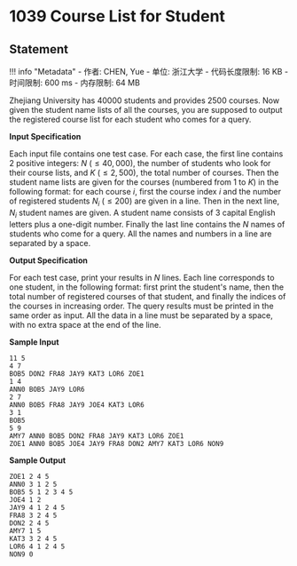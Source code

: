 
# 1039 Course List for Student

## Statement

!!! info "Metadata"
    - 作者: CHEN, Yue
    - 单位: 浙江大学
    - 代码长度限制: 16 KB
    - 时间限制: 600 ms
    - 内存限制: 64 MB

Zhejiang University has 40000 students and provides 2500 courses. Now given the student name lists of all the courses, you are supposed to output the registered course list for each student who comes for a query.

**Input Specification**

Each input file contains one test case. For each case, the first line contains 2 positive integers: $N$ ($\le 40,000$), the number of students who look for their course lists, and $K$ ($\le 2,500$), the total number of courses. Then the student name lists are given for the courses (numbered from 1 to $K$) in the following format: for each course $i$, first the course index $i$ and the number of registered students $N_i$ ($\le 200$) are given in a line. Then in the next line, $N_i$ student names are given. A student name consists of 3 capital English letters plus a one-digit number. Finally the last line contains the $N$ names of students who come for a query. All the names and numbers in a line are separated by a space.

**Output Specification**

For each test case, print your results in $N$ lines. Each line corresponds to one student, in the following format: first print the student's name, then the total number of registered courses of that student, and finally the indices of the courses in increasing order. The query results must be printed in the same order as input. All the data in a line must be separated by a space, with no extra space at the end of the line.

**Sample Input**
```plaintext
11 5
4 7
BOB5 DON2 FRA8 JAY9 KAT3 LOR6 ZOE1
1 4
ANN0 BOB5 JAY9 LOR6
2 7
ANN0 BOB5 FRA8 JAY9 JOE4 KAT3 LOR6
3 1
BOB5
5 9
AMY7 ANN0 BOB5 DON2 FRA8 JAY9 KAT3 LOR6 ZOE1
ZOE1 ANN0 BOB5 JOE4 JAY9 FRA8 DON2 AMY7 KAT3 LOR6 NON9
```

**Sample Output**
```plaintext
ZOE1 2 4 5
ANN0 3 1 2 5
BOB5 5 1 2 3 4 5
JOE4 1 2
JAY9 4 1 2 4 5
FRA8 3 2 4 5
DON2 2 4 5
AMY7 1 5
KAT3 3 2 4 5
LOR6 4 1 2 4 5
NON9 0
```

